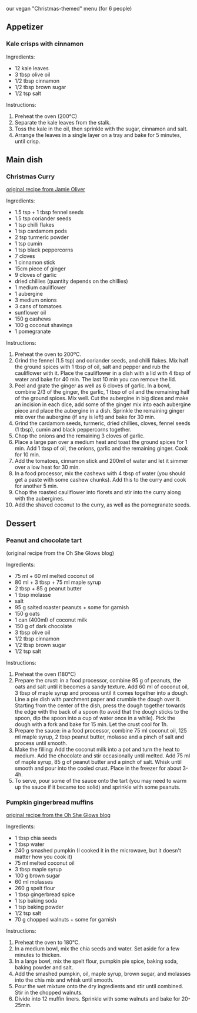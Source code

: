 our vegan "Christmas-themed" menu  (for 6 people)


## Appetizer

### Kale crisps with cinnamon 

Ingredients:

* 12 kale leaves
* 3 tbsp olive oil
* 1/2 tbsp cinnamon
* 1/2 tbsp brown sugar
* 1/2 tsp salt
  
Instructions:

1. Preheat the oven (200°C)
2. Separate the kale leaves from the stalk.
3. Toss the kale in the oil, then sprinkle with the sugar, cinnamon and salt.
4. Arrange the leaves in a single layer on a tray and bake for 5 minutes, until crisp.


## Main dish

### Christmas Curry 

[original recipe from Jamie Oliver](https://www.jamieoliver.com/recipes/vegetables-recipes/jamie-s-christmas-curry/)

Ingredients:

* 1.5 tsp + 1 tbsp fennel seeds
* 1.5 tsp coriander seeds
* 1 tsp chilli flakes
* 1 tsp cardamom pods
* 2 tsp turmeric powder
* 1 tsp cumin
* 1 tsp black peppercorns
* 7 cloves
* 1 cinnamon stick
* 15cm piece of ginger
* 9 cloves of garlic
* dried chillies (quantity depends on the chillies)
* 1 medium cauliflower
* 1 aubergine
* 3 medium onions
* 3 cans of tomatoes
* sunflower oil
* 150 g cashews
* 100 g coconut shavings
* 1 pomegranate
  
Instructions:

1. Preheat the oven to 200ºC.
2. Grind the fennel (1.5 tsp) and coriander seeds, and chilli flakes. Mix half the ground spices with 1 tbsp of oil, salt and pepper and rub the cauliflower with it. Place the cauliflower in a dish with a lid with 4 tbsp of water and bake for 40 min. The last 10 min you can remove the lid.
3. Peel and grate the ginger as well as 6 cloves of garlic. In a bowl, combine 2/3 of the ginger, the garlic, 1 tbsp of oil and the remaining half of the ground spices. Mix well. Cut the aubergine in big dices and make an incision in each dice, add some of the ginger mix into each aubergine piece and place the aubergine in a dish. Sprinkle the remaining ginger mix over the aubergine (if any is left) and bake for 30 min.
4. Grind the cardamom seeds, turmeric, dried chillies, cloves, fennel seeds (1 tbsp), cumin and black peppercorns together.
5. Chop the onions and the remaining 3 cloves of garlic.
6. Place a large pan over a medium heat and toast the ground spices for 1 min. Add 1 tbsp of oil, the onions, garlic and the remaining ginger. Cook for 10 min. 
7. Add the tomatoes, cinnamon stick and 200ml of water and let it simmer over a low heat for 30 min.
8. In a food processor, mix the cashews with 4 tbsp of water (you should get a paste with some cashew chunks). Add this to the curry and cook for another 5 min.
9. Chop the roasted cauliflower into florets and stir into the curry along with the aubergines.
10. Add the shaved coconut to the curry, as well as the pomegranate seeds. 


## Dessert


### Peanut and chocolate tart 

(original recipe from the Oh She Glows blog)

Ingredients:

* 75 ml + 60 ml melted coconut oil
* 80 ml + 3 tbsp + 75 ml maple syrup
* 2 tbsp + 85 g peanut butter
* 1 tbsp molasse
* salt
* 95 g salted roaster peanuts + some for garnish
* 150 g oats
* 1 can (400ml) of coconut milk
* 150 g of dark chocolate
* 3 tbsp olive oil
* 1/2 tbsp cinnamon
* 1/2 tbsp brown sugar
* 1/2 tsp salt
  
Instructions:

1. Preheat the oven (180°C)
2. Prepare the crust: in a food processor, combine 95 g of peanuts, the oats and salt until it becomes a sandy texture. Add 60 ml of coconut oil, 3 tbsp of maple syrup and process until it comes together into a dough. Line a pie dish with parchment paper and crumble the dough over it. Starting from the center of the dish, press the dough together towards the edge with the back of a spoon (to avoid that the dough sticks to the spoon, dip the spoon into a cup of water once in a while). Pick the dough with a fork and bake for 15 min. Let the crust cool for 1h.
3. Prepare the sauce: in a food processor, combine 75 ml coconut oil, 125 ml maple syrup, 2 tbsp peanut butter, molasse and a pinch of salt and process until smooth. 
4. Make the filling: Add the coconut milk into a pot and turn the heat to medium. Add the chocolate and stir occasionally until melted. Add 75 ml of maple syrup, 85 g of peanut butter and a pinch of salt. Whisk until smooth and pour into the cooled crust. Place in the freezer for about 3-4h.
5. To serve, pour some of the sauce onto the tart (you may need to warm up the sauce if it became too solid) and sprinkle with some peanuts.


### Pumpkin gingerbread muffins

[original recipe from the Oh She Glows blog](http://ohsheglows.com/2015/10/28/pumpkin-gingerbread-muffins-vegan/)

Ingredients:

* 1 tbsp chia seeds
* 1 tbsp water
* 240 g smashed pumpkin (I cooked it in the microwave, but it doesn't matter how you cook it)
* 75 ml melted coconut oil
* 3 tbsp maple syrup
* 100 g brown sugar
* 60 ml molasses
* 260 g spelt flour
* 1 tbsp gingerbread spice
* 1 tsp baking soda
* 1 tsp baking powder
* 1/2 tsp salt
* 70 g chopped walnuts + some for garnish

Instructions:

1. Preheat the oven to 180°C. 
2. In a medium bowl, mix the chia seeds and water. Set aside for a few minutes to thicken.
3. In a large bowl, mix the spelt flour, pumpkin pie spice, baking soda, baking powder and salt.
4. Add the smashed pumpkin, oil, maple syrup, brown sugar, and molasses into the chia mix and whisk until smooth.
5. Pour the wet mixture onto the dry ingredients and stir until combined. Stir in the chopped walnuts. 
6. Divide into 12 muffin liners. Sprinkle with some walnuts and bake for 20-25min. 
